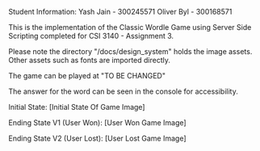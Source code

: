 Student Information:
Yash Jain - 300245571
Oliver Byl - 300168571

This is the implementation of the Classic Wordle Game using Server Side Scripting completed for CSI 3140 - Assignment 3.

Please note the directory "/docs/design_system" holds the image assets. Other assets such as fonts are imported directly.

The game can be played at "TO BE CHANGED"

The answer for the word can be seen in the console for accessibility.

Initial State: [Initial State Of Game Image]

Ending State V1 (User Won): [User Won Game Image]

Ending State V2 (User Lost): [User Lost Game Image]